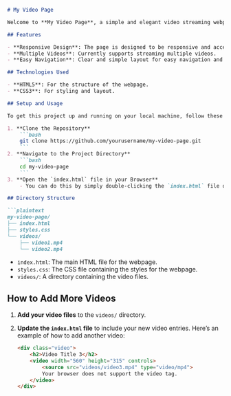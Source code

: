 ```markdown
# My Video Page

Welcome to **My Video Page**, a simple and elegant video streaming webpage. This project is designed to showcase and stream your favorite videos directly from your own website.

## Features

- **Responsive Design**: The page is designed to be responsive and accessible on different devices and screen sizes.
- **Multiple Videos**: Currently supports streaming multiple videos.
- **Easy Navigation**: Clear and simple layout for easy navigation and viewing.

## Technologies Used

- **HTML5**: For the structure of the webpage.
- **CSS3**: For styling and layout.

## Setup and Usage

To get this project up and running on your local machine, follow these steps:

1. **Clone the Repository**
    ```bash
    git clone https://github.com/yourusername/my-video-page.git
    ```
2. **Navigate to the Project Directory**
    ```bash
    cd my-video-page
    ```
3. **Open the `index.html` file in your Browser**
    - You can do this by simply double-clicking the `index.html` file or by opening it from your browser's file menu.

## Directory Structure

```plaintext
my-video-page/
├── index.html
├── styles.css
└── videos/
    ├── video1.mp4
    └── video2.mp4
```

- `index.html`: The main HTML file for the webpage.
- `styles.css`: The CSS file containing the styles for the webpage.
- `videos/`: A directory containing the video files.

## How to Add More Videos

1. **Add your video files** to the `videos/` directory.
2. **Update the `index.html` file** to include your new video entries. Here’s an example of how to add another video:

    ```html
    <div class="video">
        <h2>Video Title 3</h2>
        <video width="560" height="315" controls>
            <source src="videos/video3.mp4" type="video/mp4">
            Your browser does not support the video tag.
        </video>
    </div>
    ```
